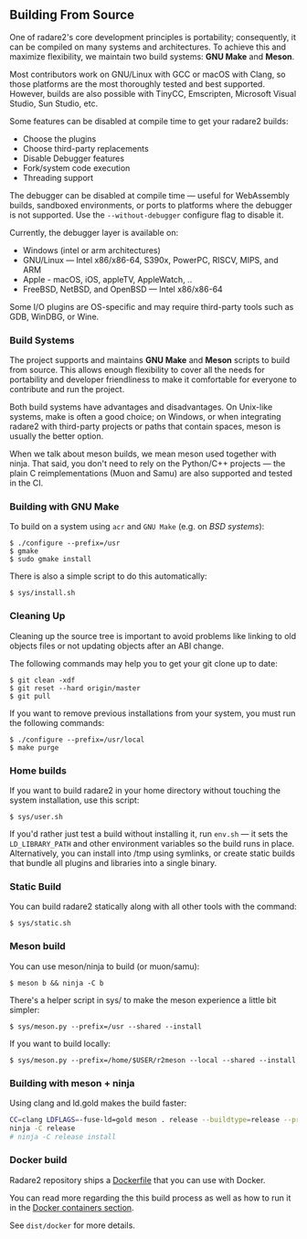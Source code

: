 ## Building From Source

One of radare2's core development principles is portability; consequently, it can be compiled on many systems and architectures. To achieve this and maximize flexibility, we maintain two build systems: **GNU Make** and **Meson**.

Most contributors work on GNU/Linux with GCC or macOS with Clang, so those platforms are the most thoroughly tested and best supported. However, builds are also possible with TinyCC, Emscripten, Microsoft Visual Studio, Sun Studio, etc.

Some features can be disabled at compile time to get your radare2 builds:

* Choose the plugins
* Choose third-party replacements
* Disable Debugger features
* Fork/system code execution
* Threading support

The debugger can be disabled at compile time — useful for WebAssembly builds, sandboxed environments, or ports to platforms where the debugger is not supported. Use the `--without-debugger` configure flag to disable it.

Currently, the debugger layer is available on:

- Windows (intel or arm architectures)
- GNU/Linux — Intel x86/x86-64, S390x, PowerPC, RISCV, MIPS, and ARM
- Apple - macOS, iOS, appleTV, AppleWatch, ..
- FreeBSD, NetBSD, and OpenBSD — Intel x86/x86-64

Some I/O plugins are OS-specific and may require third-party tools such as GDB, WinDBG, or Wine.

### Build Systems

The project supports and maintains **GNU Make** and **Meson** scripts to build from source. This allows enough flexibility to cover all the needs for portability and developer friendliness to make it comfortable for everyone to contribute and run the project.

Both build systems have advantages and disadvantages. On Unix-like systems, make is often a good choice; on Windows, or when integrating radare2 with third-party projects or paths that contain spaces, meson is usually the better option.

When we talk about meson builds, we mean meson used together with ninja. That said, you don't need to rely on the Python/C++ projects — the plain C reimplementations (Muon and Samu) are also supported and tested in the CI.

### Building with GNU Make

To build on a system using `acr` and `GNU Make` (e.g. on _BSD systems_):

```console
$ ./configure --prefix=/usr
$ gmake
$ sudo gmake install
```

There is also a simple script to do this automatically:

```console
$ sys/install.sh
```

### Cleaning Up

Cleaning up the source tree is important to avoid problems like linking to old objects files or not updating objects after an ABI change.

The following commands may help you to get your git clone up to date:

```console
$ git clean -xdf
$ git reset --hard origin/master
$ git pull
```

If you want to remove previous installations from your system, you must run the following commands:

```console
$ ./configure --prefix=/usr/local
$ make purge
```

### Home builds

If you want to build radare2 in your home directory without touching the system installation, use this script:

```console
$ sys/user.sh
```

If you'd rather just test a build without installing it, run `env.sh` — it sets the `LD_LIBRARY_PATH` and other environment variables so the build runs in place. Alternatively, you can install into /tmp using symlinks, or create static builds that bundle all plugins and libraries into a single binary.

### Static Build

You can build radare2 statically along with all other tools with the command:

```console
$ sys/static.sh
```

### Meson build

You can use meson/ninja to build (or muon/samu):

```console
$ meson b && ninja -C b
```

There's a helper script in sys/ to make the meson experience a little bit simpler:

```console
$ sys/meson.py --prefix=/usr --shared --install
```

If you want to build locally:

```console
$ sys/meson.py --prefix=/home/$USER/r2meson --local --shared --install
```

### Building with meson + ninja

Using clang and ld.gold makes the build faster:

```bash
CC=clang LDFLAGS=-fuse-ld=gold meson . release --buildtype=release --prefix ~/.local/stow/radare2/release
ninja -C release
# ninja -C release install
```

### Docker build

Radare2 repository ships a [Dockerfile](https://github.com/radareorg/radare2/blob/master/dist/docker/Dockerfile) that you can use with Docker.

You can read more regarding the this build process as well as how to run it in the [Docker containers section](docker.md#git-version).

See `dist/docker` for more details.

